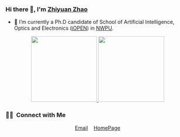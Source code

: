 

### Hi there 👋, I'm [Zhiyuan Zhao](https://github.com/tuzixini)

- 🔭 I’m currently a Ph.D candidate of School of Artificial Intelligence, Optics and Electronics ([iOPEN](https://iopen.nwpu.edu.cn/)) in [NWPU](http://www.nwpu.edu.cn/).

<p align="center">
<a href="https://github.com/tuzixini">
  <img height="180em" src="https://github-readme-stats-eight-theta.vercel.app/api?username=tuzixini&show_icons=true&theme=merko&include_all_commits=true&count_private=true"/> 
  <img height="180em" src="https://github-readme-stats-eight-theta.vercel.app/api/top-langs/?username=tuzixini&layout=compact&langs_count=8&theme=merko&count_private=true"/>
</a>
</p>

### 🤝🏻 &nbsp;Connect with Me

<p align="center">
  <a href="mailto:tuzixini@gmail.com">Email</a>
  &nbsp;&nbsp;
  <a href="https://tuzixini.github.io/">HomePage</a>
</p>
